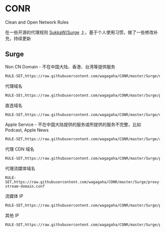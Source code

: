 # CONR

Clean and Open Network Rules

在一些开源的代理规则 [SukkaW/Surge](https://github.com/SukkaW/Surge) 上，基于个人使用习惯，做了一些修改补充，持续更新

## Surge

Non CN Domain - 不在中国大陆、香港、台湾等提供服务
```bash
RULE-SET,https://raw.githubusercontent.com/wagagaha/CONR/master/Surge/non-cn-domain.conf
```
代理域名
```bash
RULE-SEt,https://raw.githubusercontent.com/wagagaha/CONR/master/Surge/proxy-domain.conf
```
直连域名
```bash
RULE-SET,https://raw.githubusercontent.com/wagagaha/CONR/master/Surge/direct-domain.conf
```
Apple Service - 不在中国大陆提供的服务或所提供的服务不完整，比如 Podcast, Apple News
```bash
RULE-SET,https://raw.githubusercontent.com/wagagaha/CONR/master/Surge/apple-service.conf
```
代理 CDN 域名
```bash
RULE-SET,https://raw.githubusercontent.com/wagagaha/CONR/master/Surge/proxy-cdn-domain.conf
```
代理流媒体域名
```
RULE-SET,https://raw.githubusercontent.com/wagagaha/CONR/master/Surge/proxy-stream-domain.conf
```
流媒体 IP 

```bash
RULE-SET,https://raw.githubusercontent.com/wagagaha/CONR/master/Surge/proxy-stream-ip.conf
```
其他 IP

```bash
RULE-SET,https://raw.githubusercontent.com/wagagaha/CONR/master/Surge/proxy-ip.conf
```






